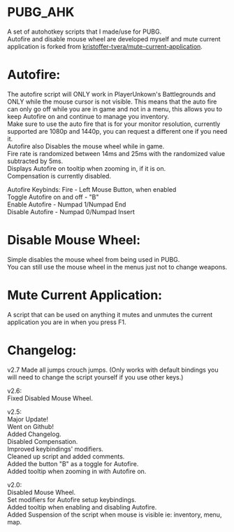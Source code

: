 # PUBG_AHK
A set of autohotkey scripts that I made/use for PUBG.  
Autofire and disable mouse wheel are developed myself and mute current application is forked from [kristoffer-tvera/mute-current-application](https://github.com/kristoffer-tvera/mute-current-application).

# Autofire:
The autofire script will ONLY work in PlayerUnkown's Battlegrounds and ONLY while the mouse cursor is not visible.
This means that the auto fire can only go off while you are in game and not in a menu, this allows you to keep Autofire on and continue to manage you inventory.  
Make sure to use the auto fire that is for your monitor resolution, currently supported are 1080p and 1440p, you can request a different one if you need it.  
Autofire also Disables the mouse wheel while in game.  
Fire rate is randomized between 14ms and 25ms with the randomized value subtracted by 5ms.  
Displays Autofire on tooltip when zooming in, if it is on.  
Compensation is currently disabled.  

Autofire Keybinds:
Fire - Left Mouse Button, when enabled  
Toggle Autofire on and off - "B"  
Enable Autofire - Numpad 1/Numpad End  
Disable Autofire - Numpad 0/Numpad Insert  

# Disable Mouse Wheel:  
Simple disables the mouse wheel from being used in PUBG.  
You can still use the mouse wheel in the menus just not to change weapons.  
 
# Mute Current Application:  
A script that can be used on anything it mutes and unmutes the current application you are in when you press F1.  

# Changelog:

v2.7
Made all jumps crouch jumps. (Only works with default bindings you will need to change the script yourself if you use other keys.)

v2.6:  
Fixed Disabled Mouse Wheel.

v2.5:   
Major Update!  
Went on Github!  
Added Changelog.  
Disabled Compensation.  
Improved keybindings' modifiers.  
Cleaned up script and added comments.  
Added the button "B" as a toggle for Autofire.  
Added tooltip when zooming in with Autofire on.  

v2.0:  
Disabled Mouse Wheel.  
Set modifiers for Autofire setup keybindings.  
Added tooltip when enabling and disabling Autofire.  
Added Suspension of the script when mouse is visible ie: inventory, menu, map.  
